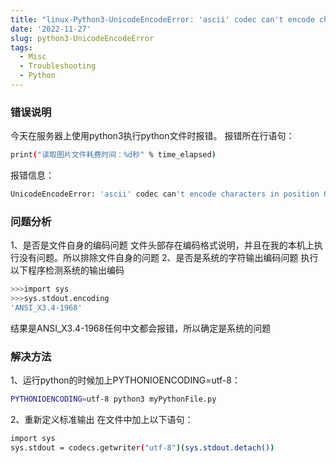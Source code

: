 ```yaml
---
title: "linux-Python3-UnicodeEncodeError: 'ascii' codec can't encode characters in position 0-1: ordinal not in range(128)"
date: '2022-11-27'
slug: python3-UnicodeEncodeError
tags:
  - Misc
  - Troubleshooting
  - Python
---
```


### 错误说明
今天在服务器上使用python3执行python文件时报错。
报错所在行语句：
``` bash
print("读取图片文件耗费时间：%d秒" % time_elapsed)
```
报错信息：
``` bash
UnicodeEncodeError: 'ascii' codec can't encode characters in position 0-1: ordinal not in range(128)
```
### 问题分析
1、是否是文件自身的编码问题
	文件头部存在编码格式说明，并且在我的本机上执行没有问题。所以排除文件自身的问题
2、是否是系统的字符输出编码问题
	执行以下程序检测系统的输出编码
``` bash
>>>import sys
>>>sys.stdout.encoding
'ANSI_X3.4-1968'
```
结果是ANSI_X3.4-1968任何中文都会报错，所以确定是系统的问题
### 解决方法
1、运行python的时候加上PYTHONIOENCODING=utf-8：
``` bash
PYTHONIOENCODING=utf-8 python3 myPythonFile.py
```
2、重新定义标准输出
在文件中加上以下语句：
``` bash
import sys
sys.stdout = codecs.getwriter("utf-8")(sys.stdout.detach())
```